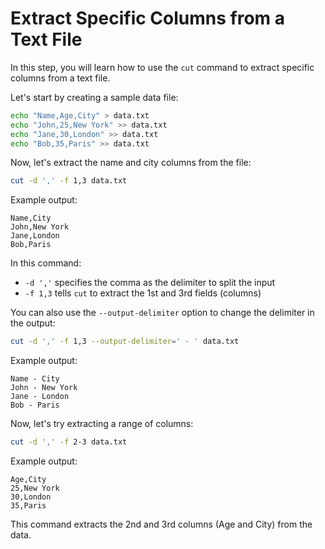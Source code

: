 # Extract Specific Columns from a Text File

In this step, you will learn how to use the `cut` command to extract specific columns from a text file.

Let's start by creating a sample data file:

```bash
echo "Name,Age,City" > data.txt
echo "John,25,New York" >> data.txt
echo "Jane,30,London" >> data.txt
echo "Bob,35,Paris" >> data.txt
```

Now, let's extract the name and city columns from the file:

```bash
cut -d ',' -f 1,3 data.txt
```

Example output:

```
Name,City
John,New York
Jane,London
Bob,Paris
```

In this command:

- `-d ','` specifies the comma as the delimiter to split the input
- `-f 1,3` tells `cut` to extract the 1st and 3rd fields (columns)

You can also use the `--output-delimiter` option to change the delimiter in the output:

```bash
cut -d ',' -f 1,3 --output-delimiter=' - ' data.txt
```

Example output:

```
Name - City
John - New York
Jane - London
Bob - Paris
```

Now, let's try extracting a range of columns:

```bash
cut -d ',' -f 2-3 data.txt
```

Example output:

```
Age,City
25,New York
30,London
35,Paris
```

This command extracts the 2nd and 3rd columns (Age and City) from the data.

